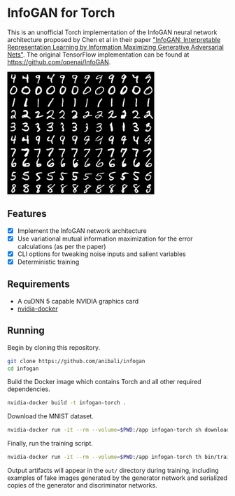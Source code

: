 # InfoGAN for Torch

This is an unofficial Torch implementation of the InfoGAN neural network
architecture proposed by Chen et al in their paper ["InfoGAN: Interpretable
Representation Learning by Information Maximizing Generative Adversarial
Nets"](http://arxiv.org/abs/1606.03657). The original TensorFlow implementation
can be found at https://github.com/openai/InfoGAN.

![Generated MNIST digits](images/generated_mnist_digits.png)

## Features

* [x] Implement the InfoGAN network architecture
* [x] Use variational mutual information maximization for the error calculations
      (as per the paper)
* [x] CLI options for tweaking noise inputs and salient variables
* [x] Deterministic training

## Requirements

* A cuDNN 5 capable NVIDIA graphics card
* [nvidia-docker](https://github.com/NVIDIA/nvidia-docker)

## Running

Begin by cloning this repository.

```sh
git clone https://github.com/anibali/infogan
cd infogan
```

Build the Docker image which contains Torch and all other required
dependencies.

```sh
nvidia-docker build -t infogan-torch .
```

Download the MNIST dataset.

```sh
nvidia-docker run -it --rm --volume=$PWD:/app infogan-torch sh download_mnist.sh
```

Finally, run the training script.

```sh
nvidia-docker run -it --rm --volume=$PWD:/app infogan-torch th bin/train_infogan.lua
```

Output artifacts will appear in the `out/` directory during training, including
examples of fake images generated by the generator network and serialized copies
of the generator and discriminator networks.
